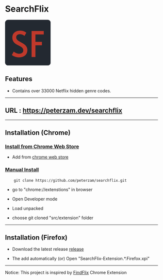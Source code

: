 # SearchFlix

<p>
  <img src="logo.png" width="150" title="hover text" alt="Logo">
</p>

## Features

- Contains over 33000 Netflix hidden genre codes.

<hr>

## URL : https://peterzam.dev/searchflix

<hr>

## Installation (Chrome)

### <u>Install from Chrome Web Store</u>

- Add from [chrome web store]("https://chrome.google.com/webstore/detail/searchflix-netflix-genres/jdgbainblgdephbianomkogjjdnnjbpn")

### <u>Manual Install</u>

```
    git clone https://github.com/peterzam/searchflix.git
```

- go to "chrome://extenstions" in browser

- Open Developer mode

- Load unpacked

- choose git cloned "src/extension" folder

<hr>

## Installation (Firefox)

- Download the latest release [release](releases)

- The add automatically (or) Open "SearchFlix-Extension.*.Firefox.xpi"

<hr>

Notice: This project is inspired by <a href="https://chrome.google.com/webstore/detail/findflix-netflix-secret-c/njgopmododdceghkcgbmgfffamnjbjno">FindFlix</a> Chrome Extension
